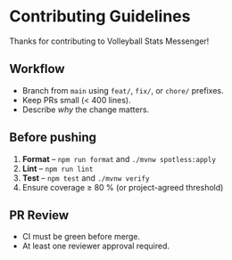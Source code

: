 # Contributing Guidelines

Thanks for contributing to Volleyball Stats Messenger!

## Workflow
- Branch from `main` using `feat/`, `fix/`, or `chore/` prefixes.
- Keep PRs small (< 400 lines).
- Describe *why* the change matters.

## Before pushing
1. **Format** – `npm run format` and `./mvnw spotless:apply`
2. **Lint** – `npm run lint`
3. **Test** – `npm test` and `./mvnw verify`
4. Ensure coverage ≥ 80 % (or project-agreed threshold)

## PR Review
- CI must be green before merge.
- At least one reviewer approval required.

